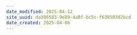 ```yaml
---
date_modified: 2025-04-12
site_uuid: da306583-9e89-4a8f-bc5c-f638503d2bcd
date_created: 2025-04-06
---
```


